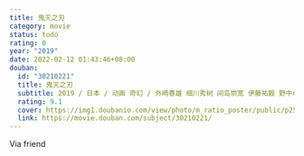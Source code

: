 ```yaml
---
title: 鬼灭之刃
category: movie
status: todo
rating: 0
year: "2019"
date: 2022-02-12 01:43:46+08:00
douban:
  id: "30210221"
  title: 鬼灭之刃
  subtitle: 2019 / 日本 / 动画 奇幻 / 外崎春雄 细川秀树 间岛崇宽 伊藤祐毅 野中卓也 五味伸介 宫原秀二 高桥贤 / 花江夏树 鬼头明里
  rating: 9.1
  cover: https://img1.doubanio.com/view/photo/m_ratio_poster/public/p2551222097.jpg
  link: https://movie.douban.com/subject/30210221/
---
```


Via friend
